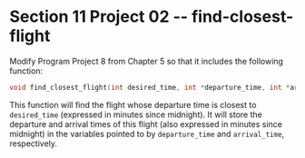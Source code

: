 # Section 11 Project 02 -- find-closest-flight

Modify Program Project 8 from Chapter 5 so that it includes the following function:

```c
void find_closest_flight(int desired_time, int *departure_time, int *arrival_time);
```

This function will find the flight whose departure time is closest to `desired_time` (expressed in minutes since midnight). It will store the departure and arrival times of this flight (also expressed in minutes since midnight) in the variables pointed to by `departure_time` and `arrival_time`, respectively.

